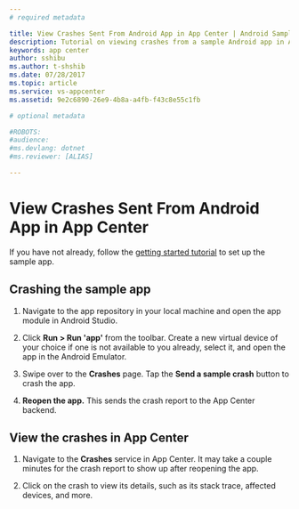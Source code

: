 ```yaml
---
# required metadata

title: View Crashes Sent From Android App in App Center | Android Sample App Tutorials
description: Tutorial on viewing crashes from a sample Android app in App Center
keywords: app center
author: sshibu
ms.author: t-shshib
ms.date: 07/28/2017
ms.topic: article
ms.service: vs-appcenter
ms.assetid: 9e2c6890-26e9-4b8a-a4fb-f43c8e55c1fb

# optional metadata

#ROBOTS:
#audience:
#ms.devlang: dotnet
#ms.reviewer: [ALIAS]

---
```


# View Crashes Sent From Android App in App Center
If you have not already, follow the [getting started tutorial](getting-started.md) to set up the sample app.

## Crashing the sample app
1. Navigate to the app repository in your local machine and open the app module in Android Studio.

2. Click **Run > Run 'app'** from the toolbar. Create a new virtual device of your choice if one is not available to you already, select it, and open the app in the Android Emulator.

3. Swipe over to the **Crashes** page. Tap the **Send a sample crash** button to crash the app.

4. **Reopen the app.** This sends the crash report to the App Center backend.  


## View the crashes in App Center
1. Navigate to the **Crashes** service in App Center. It may take a couple minutes for the crash report to show up after reopening the app.

2. Click on the crash to view its details, such as its stack trace, affected devices, and more.
